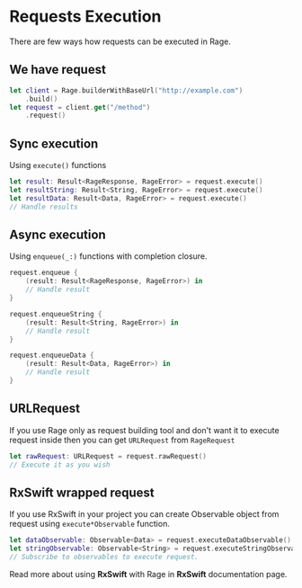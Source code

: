 Requests Execution
=============================
There are few ways how requests can be executed in Rage.

## We have request ##
```swift
let client = Rage.builderWithBaseUrl("http://example.com")
    .build()
let request = client.get("/method")
    .request()
```

## Sync execution ##
Using `execute()` functions

```swift
let result: Result<RageResponse, RageError> = request.execute()
let resultString: Result<String, RageError> = request.execute()
let resultData: Result<Data, RageError> = request.execute()
// Handle results
```

## Async execution ##
Using `enqueue(_:)` functions with completion closure.

```swift
request.enqueue {
    (result: Result<RageResponse, RageError>) in
    // Handle result
}

request.enqueueString {
    (result: Result<String, RageError>) in
    // Handle result
}

request.enqueueData {
    (result: Result<Data, RageError>) in
    // Handle result
}
```

## URLRequest ##
If you use Rage only as request building tool and don't want it to execute request inside then you can get `URLRequest` from `RageRequest`
```swift
let rawRequest: URLRequest = request.rawRequest()
// Execute it as you wish
```

## RxSwift wrapped request ##
If you use RxSwift in your project you can create Observable object from request using `execute*Observable` function.

```swift
let dataObservable: Observable<Data> = request.executeDataObservable()
let stringObservable: Observable<String> = request.executeStringObservable()
// Subscribe to observables to execute request.
```
Read more about using **RxSwift** with Rage in **RxSwift** documentation page.
